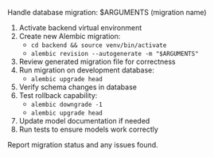 Handle database migration: $ARGUMENTS (migration name)

1. Activate backend virtual environment
2. Create new Alembic migration:
   - `cd backend && source venv/bin/activate`
   - `alembic revision --autogenerate -m "$ARGUMENTS"`
3. Review generated migration file for correctness
4. Run migration on development database:
   - `alembic upgrade head`
5. Verify schema changes in database
6. Test rollback capability:
   - `alembic downgrade -1`
   - `alembic upgrade head`
7. Update model documentation if needed
8. Run tests to ensure models work correctly

Report migration status and any issues found.
